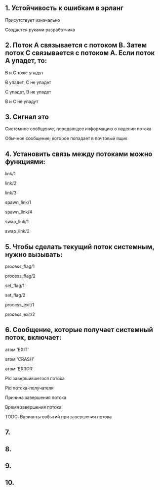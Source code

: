 ## 1. Устойчивость к ошибкам в эрланг

Присутствует изначально

Создается руками разработчика


## 2. Поток А связывается с потоком B. Затем поток С связывается с потоком А. Если поток А упадет, то:

В и С тоже упадут

В упадет, С не упадет

С упадет, В не упадет

В и С не упадут


## 3. Сигнал это

Системное сообщение, передающее информацию о падении потока

Обычное сообщение, которое попадает в почтовый ящик


## 4. Установить связь между потоками можно функциями:

link/1

link/2

link/3

spawn_link/1

spawn_link/4

swap_link/1

swap_link/2


## 5. Чтобы сделать текущий поток системным, нужно вызывать:

process_flag/1

process_flag/2

set_flag/1

set_flag/2

process_exit/1

process_exit/2


## 6. Сообщение, которые получает системный поток, включает:

атом 'EXIT'

атом 'CRASH'

атом 'ERROR'

Pid завершившегося потока

Pid потока-получателя

Причина завершения потока

Время завершения потока





TODO: Варианты событий при завершении потока

## 7.

## 8.

## 9.

## 10.
